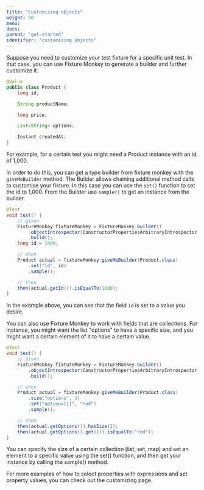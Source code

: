 ```yaml
---
title: "Customizing objects"
weight: 50
menu:
docs:
parent: "get-started"
identifier: "customizing objects"
---
```


Suppose you need to customize your test fixture for a specific unit test.
In that case, you can use Fixture Monkey to generate a builder and further customize it.

```java
@Value
public class Product {
    long id;

    String productName;

    long price;

    List<String> options;

    Instant createdAt;
}
```

For example, for a certain test you might need a Product instance with an id of 1,000.

In order to do this, you can get a type builder from fixture monkey with the `giveMeBuilder` method.
The Builder allows chaining additional method calls to customise your fixture.
In this case you can use the `set()` function to set the id to 1,000.
From the Builder use `sample()` to get an instance from the builder.

```java
@Test
void test() {
    // given
    FixtureMonkey fixtureMonkey = FixtureMonkey.builder()
        .objectIntrospector(ConstructorPropertiesArbitraryIntrospector.INSTANCE)
        .build();
    long id = 1000;

    // when
    Product actual = fixtureMonkey.giveMeBuilder(Product.class)
        .set("id", id)
        .sample();

    // then
    then(actual.getId()).isEqualTo(1000);
}
```

In the example above, you can see that the field `id` is set to a value you desire.

You can also use Fixture Monkey to work with fields that are collections.
For instance, you might want the list "options" to have a specific size, and you might want a certain element of it to have a certain value.

```java
@Test
void test() {
    // given
    FixtureMonkey fixtureMonkey = FixtureMonkey.builder()
        .objectIntrospector(ConstructorPropertiesArbitraryIntrospector.INSTANCE)
        .build();

    // when
    Product actual = fixtureMonkey.giveMeBuilder(Product.class)
        .size("options", 3)
        .set("options[1]", "red")
        .sample();

    // then
    then(actual.getOptions()).hasSize(3);
    then(actual.getOptions().get(1)).isEqualTo("red");
}
```

You can specify the size of a certain collection (list, set, map) and set an element to a specific value using the set() function,
and then get your instance by calling the sample() method.

For more examples of how to select properties with expressions and set property values, you can check out the customizing page.
